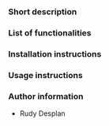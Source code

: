 
### Short description

### List of functionalities

### Installation instructions

### Usage instructions

### Author information
- Rudy Desplan
